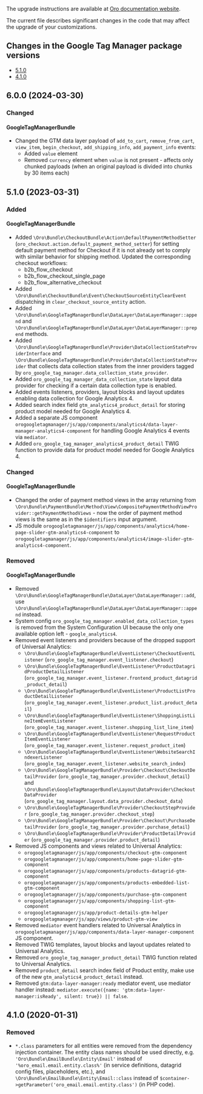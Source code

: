 The upgrade instructions are available at [Oro documentation website](https://doc.oroinc.com/master/backend/setup/upgrade-to-new-version/).

The current file describes significant changes in the code that may affect the upgrade of your customizations.

## Changes in the Google Tag Manager package versions

- [5.1.0](#510-2023-03-31)
- [4.1.0](#410-2020-01-31)


## 6.0.0 (2024-03-30)

### Changed

#### GoogleTagManagerBundle
* Changed the GTM data layer payload of `add_to_cart`, `remove_from_cart`, `view_item`, `begin_checkout`, `add_shipping_info`, `add_payment_info` events:
  * Added `value` element
  * Removed `currency` element when `value` is not present - affects only chunked payloads (when an original payload is divided into chunks by 30 items each)

## 5.1.0 (2023-03-31)

### Added

#### GoogleTagManagerBundle
* Added `\Oro\Bundle\CheckoutBundle\Action\DefaultPaymentMethodSetter` (`oro_checkout.action.default_payment_method_setter`)
  for setting default payment method for Checkout if it is not already set to comply with similar behavior for shipping method.
  Updated the corresponding checkout workflows:
  * b2b_flow_checkout
  * b2b_flow_checkout_single_page
  * b2b_flow_alternative_checkout
* Added `\Oro\Bundle\CheckoutBundle\Event\CheckoutSourceEntityClearEvent` dispatching in `clear_checkout_source_entity` action.
* Added `\Oro\Bundle\GoogleTagManagerBundle\DataLayer\DataLayerManager::append` and 
  `\Oro\Bundle\GoogleTagManagerBundle\DataLayer\DataLayerManager::prepend` methods.
* Added `\Oro\Bundle\GoogleTagManagerBundle\Provider\DataCollectionStateProviderInterface` and 
  `\Oro\Bundle\GoogleTagManagerBundle\Provider\DataCollectionStateProvider` that collects data collection states from
  the inner providers tagged by `oro_google_tag_manager.data_collection_state_provider`.
* Added `oro_google_tag_manager_data_collection_state` layout data provider for checking if a certain data collection 
  type is enabled.
* Added events listeners, providers, layout blocks and layout updates enabling data collection for Google Analytics 4.
* Added search index field `gtm_analytics4_product_detail` for storing product model needed for
  Google Analytics 4. 
* Added a separate JS component `orogoogletagmanager/js/app/components/analytics4/data-layer-manager-analytics4-component`
  for handling Google Analytics 4 events via `mediator`.
* Added `oro_google_tag_manager_analytics4_product_detail` TWIG function to provide data for product model needed for
  Google Analytics 4.

### Changed

#### GoogleTagManagerBundle
* Changed the order of payment method views in the array returning from 
  `\Oro\Bundle\PaymentBundle\Method\View\CompositePaymentMethodViewProvider::getPaymentMethodViews` - now 
  the order of payment method views is the same as in the `$identifiers` input argument.
* JS module `orogoogletagmanager/js/app/components/analytics4/home-page-slider-gtm-analytics4-component` to `orogoogletagmanager/js/app/components/analytics4/image-slider-gtm-analytics4-component`.

### Removed

#### GoogleTagManagerBundle
* Removed `\Oro\Bundle\GoogleTagManagerBundle\DataLayer\DataLayerManager::add`, use 
  `\Oro\Bundle\GoogleTagManagerBundle\DataLayer\DataLayerManager::append` instead.
* System config `oro_google_tag_manager.enabled_data_collection_types` is removed from the System Configuration UI
  because the only one available option left - `google_analytics4`.
* Removed event listeners and providers because of the dropped support of Universal Analytics:
  * `\Oro\Bundle\GoogleTagManagerBundle\EventListener\CheckoutEventListener` (`oro_google_tag_manager.event_listener.checkout`)
  * `\Oro\Bundle\GoogleTagManagerBundle\EventListener\ProductDatagridProductDetailListener` (`oro_google_tag_manager.event_listener.frontend_product_datagrid_product_detail`)
  * `\Oro\Bundle\GoogleTagManagerBundle\EventListener\ProductListProductDetailListener` (`oro_google_tag_manager.event_listener.product_list.product_detail`)
  * `\Oro\Bundle\GoogleTagManagerBundle\EventListener\ShoppingListLineItemEventListener` (`oro_google_tag_manager.event_listener.shopping_list_line_item`)
  * `\Oro\Bundle\GoogleTagManagerBundle\EventListener\RequestProductItemEventListener` (`oro_google_tag_manager.event_listener.request_product_item`)
  * `\Oro\Bundle\GoogleTagManagerBundle\EventListener\WebsiteSearchIndexerListener` (`oro_google_tag_manager.event_listener.website_search_index`)
  * `\Oro\Bundle\GoogleTagManagerBundle\Provider\Checkout\CheckoutDetailProvider` (`oro_google_tag_manager.provider.checkout_detail`) 
    and `\Oro\Bundle\GoogleTagManagerBundle\Layout\DataProvider\CheckoutDataProvider` (`oro_google_tag_manager.layout.data_provider.checkout_data`)
  * `\Oro\Bundle\GoogleTagManagerBundle\Provider\CheckoutStepProvider` (`oro_google_tag_manager.provider.checkout_step`)
  * `\Oro\Bundle\GoogleTagManagerBundle\Provider\Checkout\PurchaseDetailProvider` (`oro_google_tag_manager.provider.purchase_detail`)
  * `\Oro\Bundle\GoogleTagManagerBundle\Provider\ProductDetailProvider` (`oro_google_tag_manager.provider.product_detail`)
* Removed JS components and views related to Universal Analytics:
  * `orogoogletagmanager/js/app/components/checkout-gtm-component`
  * `orogoogletagmanager/js/app/components/home-page-slider-gtm-component`
  * `orogoogletagmanager/js/app/components/products-datagrid-gtm-component`
  * `orogoogletagmanager/js/app/components/products-embedded-list-gtm-component`
  * `orogoogletagmanager/js/app/components/purchase-gtm-component`
  * `orogoogletagmanager/js/app/components/shopping-list-gtm-component`
  * `orogoogletagmanager/js/app/product-details-gtm-helper`
  * `orogoogletagmanager/js/app/views/product-gtm-view`
* Removed `mediator` event handlers related to Universal Analytics in `orogoogletagmanager/js/app/components/data-layer-manager-component`
  JS component.
* Removed TWIG templates, layout blocks and layout updates related to Universal Analytics.
* Removed `oro_google_tag_manager_product_detail` TWIG function related to Universal Analytics.
* Removed `product_detail` search index field of Product entity, make use of the new `gtm_analytics4_product_detail` instead.
* Removed `gtm:data-layer-manager:ready` mediator event, use mediator handler instead: `mediator.execute({name: 'gtm:data-layer-manager:isReady', silent: true}) || false`.

## 4.1.0 (2020-01-31)

### Removed
* `*.class` parameters for all entities were removed from the dependency injection container.
The entity class names should be used directly, e.g. `'Oro\Bundle\EmailBundle\Entity\Email'`
instead of `'%oro_email.email.entity.class%'` (in service definitions, datagrid config files, placeholders, etc.), and
`\Oro\Bundle\EmailBundle\Entity\Email::class` instead of `$container->getParameter('oro_email.email.entity.class')`
(in PHP code).
